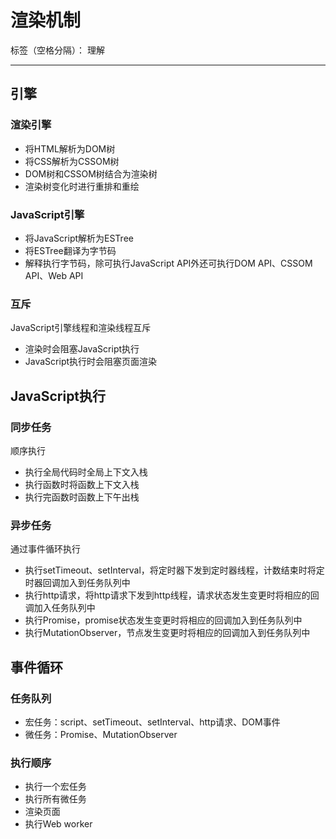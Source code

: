 # 渲染机制

标签（空格分隔）： 理解

---

## 引擎

### 渲染引擎

* 将HTML解析为DOM树
* 将CSS解析为CSSOM树
* DOM树和CSSOM树结合为渲染树
* 渲染树变化时进行重排和重绘

### JavaScript引擎

* 将JavaScript解析为ESTree
* 将ESTree翻译为字节码
* 解释执行字节码，除可执行JavaScript API外还可执行DOM API、CSSOM API、Web API

### 互斥

JavaScript引擎线程和渲染线程互斥

* 渲染时会阻塞JavaScript执行
* JavaScript执行时会阻塞页面渲染

## JavaScript执行

### 同步任务

顺序执行

* 执行全局代码时全局上下文入栈
* 执行函数时将函数上下文入栈
* 执行完函数时函数上下午出栈

### 异步任务

通过事件循环执行

* 执行setTimeout、setInterval，将定时器下发到定时器线程，计数结束时将定时器回调加入到任务队列中
* 执行http请求，将http请求下发到http线程，请求状态发生变更时将相应的回调加入任务队列中
* 执行Promise，promise状态发生变更时将相应的回调加入到任务队列中
* 执行MutationObserver，节点发生变更时将相应的回调加入到任务队列中

## 事件循环

### 任务队列

* 宏任务：script、setTimeout、setInterval、http请求、DOM事件
* 微任务：Promise、MutationObserver

### 执行顺序

* 执行一个宏任务
* 执行所有微任务
* 渲染页面
* 执行Web worker
